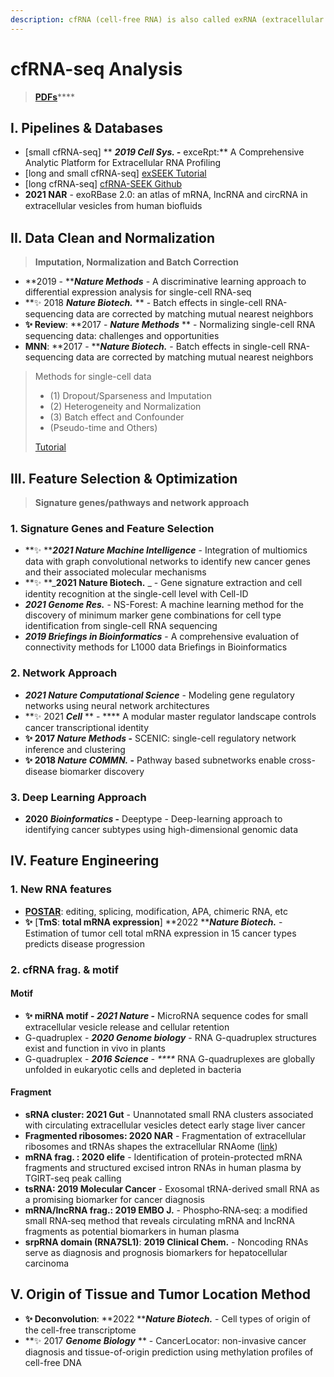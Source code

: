 ```yaml
---
description: cfRNA (cell-free RNA) is also called exRNA (extracellular RNA)
---
```


# cfRNA-seq Analysis

> [**PDFs**](https://cloud.tsinghua.edu.cn/d/07d2b19d6b284ebea5ea/?p=%2F2.%20Precision%20Medicine\&mode=list)****

## I. Pipelines & Databases

* \[small cfRNA-seq] ** **_**2019 Cell Sys. -**_** exceRpt:** A Comprehensive Analytic Platform for Extracellular RNA Profiling
* \[long and small cfRNA-seq] [exSEEK Tutorial](https://lulab2.gitbook.io/teaching/part-v.-quiz/1.quiz\_exrna)
* \[long cfRNA-seq] [cfRNA-SEEK Github](https://lulab.github.io/cfRNA-SEEK/)&#x20;
* **2021 NAR** - exoRBase 2.0: an atlas of mRNA, lncRNA and circRNA in extracellular vesicles from human bioﬂuids

## II. Data Clean and Normalization

> **Imputation, Normalization and Batch Correction**

* **2019 - **_**Nature Methods**_ - A discriminative learning approach to differential expression analysis for single-cell RNA-seq
* **✨ 2018 **_**Nature Biotech.**_** ** - Batch effects in single-cell RNA-sequencing data are corrected by matching mutual nearest neighbors
* **✨ Review**: **2017 - **_**Nature Methods**_** ** - Normalizing single-cell RNA sequencing data: challenges and opportunities
* **MNN**: **2017 - **_**Nature Biotech.**_ - Batch effects in single-cell RNA-sequencing data are corrected by matching mutual nearest neighbors

> Methods for single-cell data
>
> * (1) Dropout/Sparseness and Imputation
> * (2) Heterogeneity and Normalization
> * (3) Batch effect and Confounder
> * (Pseudo-time and Others)
>
> [Tutorial](https://lulab1.gitbook.io/training/part-iii.-case-studies/case-study-1.exrna-seq/1.4.normalization-issues)

## III. Feature Selection & Optimization

> **Signature genes/pathways and network approach**

### 1.  Signature Genes and Feature Selection

* **✨ **_**2021 Nature Machine Intelligence**_ - Integration of multiomics data with graph convolutional networks to identify new cancer genes and their associated molecular mechanisms
* **✨ **_**2021 Nature Biotech.** _ - Gene signature extraction and cell identity recognition at the single-cell level with Cell-ID
* _**2021 Genome Res.**_ - NS-Forest: A machine learning method for the discovery of minimum marker gene combinations for cell type identification from single-cell RNA sequencing
* _**2019 Briefings in Bioinformatics**_ - A comprehensive evaluation of connectivity methods for L1000 data Briefings in Bioinformatics

### 2. Network Approach&#x20;

* _**2021 Nature Computational Science**_ - Modeling gene regulatory networks using neural network architectures
* **✨ 2021 **_**Cell**_** ** - **** A modular master regulator landscape controls cancer transcriptional identity
* **✨ 2017 **_**Nature Methods**_** -** SCENIC: single-cell regulatory network inference and clustering
* **✨ 2018 **_**Nature COMMN.**_** -** Pathway based subnetworks enable cross-disease biomarker discovery

### 3. Deep Learning Approach

* **2020 **_**Bioinformatics**_** -** Deeptype - Deep-learning approach to identifying cancer subtypes using high-dimensional genomic data

## IV. Feature Engineering

### 1. New RNA features

* [**POSTAR**](../rna/postar.md): editing, splicing, modification, APA, chimeric RNA, etc
* **✨** \[**TmS**: **total mRNA expression**] **2022 **_**Nature Biotech.**_ - Estimation of tumor cell total mRNA expression in 15 cancer types predicts disease progression

### 2. cfRNA frag. & motif

#### Motif

* **✨ miRNA motif - **_**2021 Nature**_** -** MicroRNA sequence codes for small extracellular vesicle release and cellular retention
* G-quadruplex - _**2020 Genome biology**_ - RNA G-quadruplex structures exist and function in vivo in plants
* G-quadruplex - _**2016 Science** - ****_ RNA G-quadruplexes are globally unfolded in eukaryotic cells and depleted in bacteria

#### Fragment

* **sRNA cluster: 2021 Gut** - Unannotated small RNA clusters associated with circulating extracellular vesicles detect early stage liver cancer
* **Fragmented ribosomes: 2020 NAR** - Fragmentation of extracellular ribosomes and tRNAs shapes the extracellular RNAome ([link](https://academic.oup.com/nar/article/48/22/12874/5891565))
* **mRNA frag. :  2020 elife** - Identification of protein-protected mRNA fragments and structured excised intron RNAs in human plasma by TGIRT-seq peak calling
* **tsRNA: 2019 Molecular Cancer** - Exosomal tRNA-derived small RNA as a promising biomarker for cancer diagnosis
* **mRNA/lncRNA frag.: 2019 EMBO J.** - Phospho‐RNA‐seq: a modified small RNA‐seq method that reveals circulating mRNA and lncRNA fragments as potential biomarkers in human plasma
* **srpRNA domain (RNA7SL1)**: **2019 Clinical Chem.** - Noncoding RNAs serve as diagnosis and prognosis biomarkers for hepatocellular carcinoma

## V. Origin of Tissue and Tumor Location Method

* **✨ Deconvolution**: **2022 **_**Nature Biotech.**_ - Cell types of origin of the cell-free transcriptome
* **✨ 2017 **_**Genome Biology**_** ** - CancerLocator: non-invasive cancer diagnosis and tissue-of-origin prediction using methylation profiles of cell-free DNA





